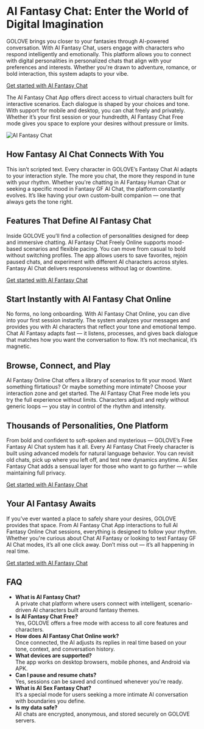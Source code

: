 <h1>AI Fantasy Chat: Enter the World of Digital Imagination</h1>

<p>GOLOVE brings you closer to your fantasies through AI-powered conversation. With AI Fantasy Chat, users engage with characters who respond intelligently and emotionally. This platform allows you to connect with digital personalities in personalized chats that align with your preferences and interests. Whether you're drawn to adventure, romance, or bold interaction, this system adapts to your vibe.</p>

<p><a href="https://golove.ai/?ref=gh-golove-ai">Get started with AI Fantasy Chat</a></p>

<p>The AI Fantasy Chat App offers direct access to virtual characters built for interactive scenarios. Each dialogue is shaped by your choices and tone. With support for mobile and desktop, you can chat freely and privately. Whether it’s your first session or your hundredth, AI Fantasy Chat Free mode gives you space to explore your desires without pressure or limits.</p>

<img src="https://cloth-off.ai/wp-content/uploads/2025/02/photo_2025-02-04_19-39-21.jpg" alt="AI Fantasy Chat">

<h2>How Fantasy AI Chat Connects With You</h2>

<p>This isn’t scripted text. Every character in GOLOVE’s Fantasy Chat AI adapts to your interaction style. The more you chat, the more they respond in tune with your rhythm. Whether you're chatting in AI Fantasy Human Chat or seeking a specific mood in Fantasy GF AI Chat, the platform constantly evolves. It’s like having your own custom-built companion — one that always gets the tone right.</p>

<h2>Features That Define AI Fantasy Chat</h2>

<p>Inside GOLOVE you’ll find a collection of personalities designed for deep and immersive chatting. AI Fantasy Chat Freely Online supports mood-based scenarios and flexible pacing. You can move from casual to bold without switching profiles. The app allows users to save favorites, rejoin paused chats, and experiment with different AI characters across styles. Fantasy AI Chat delivers responsiveness without lag or downtime.</p>

<p><a href="https://golove.ai/?ref=gh-golove-ai">Get started with AI Fantasy Chat</a></p>

<h2>Start Instantly with AI Fantasy Chat Online</h2>

<p>No forms, no long onboarding. With AI Fantasy Chat Online, you can dive into your first session instantly. The system analyzes your messages and provides you with AI characters that reflect your tone and emotional tempo. Chat AI Fantasy adapts fast — it listens, processes, and gives back dialogue that matches how you want the conversation to flow. It’s not mechanical, it’s magnetic.</p>

<h2>Browse, Connect, and Play</h2>

<p>AI Fantasy Online Chat offers a library of scenarios to fit your mood. Want something flirtatious? Or maybe something more intimate? Choose your interaction zone and get started. The AI Fantasy Chat Free mode lets you try the full experience without limits. Characters adjust and reply without generic loops — you stay in control of the rhythm and intensity.</p>

<h2>Thousands of Personalities, One Platform</h2>

<p>From bold and confident to soft-spoken and mysterious — GOLOVE’s Free Fantasy AI Chat system has it all. Every AI Fantasy Chat Freely character is built using advanced models for natural language behavior. You can revisit old chats, pick up where you left off, and test new dynamics anytime. AI Sex Fantasy Chat adds a sensual layer for those who want to go further — while maintaining full privacy.</p>

<p><a href="https://golove.ai/?ref=gh-golove-ai">Get started with AI Fantasy Chat</a></p>

<h2>Your AI Fantasy Awaits</h2>

<p>If you’ve ever wanted a place to safely share your desires, GOLOVE provides that space. From AI Fantasy Chat App interactions to full AI Fantasy Online Chat sessions, everything is designed to follow your rhythm. Whether you're curious about Chat AI Fantasy or looking to test Fantasy GF AI Chat modes, it’s all one click away. Don’t miss out — it’s all happening in real time.</p>

<p><a href="https://golove.ai/?ref=gh-golove-ai">Get started with AI Fantasy Chat</a></p>

<h2>FAQ</h2>

<ul>
  <li><strong>What is AI Fantasy Chat?</strong><br>A private chat platform where users connect with intelligent, scenario-driven AI characters built around fantasy themes.</li>
  <li><strong>Is AI Fantasy Chat Free?</strong><br>Yes, GOLOVE offers a free mode with access to all core features and characters.</li>
  <li><strong>How does AI Fantasy Chat Online work?</strong><br>Once connected, the AI adjusts its replies in real time based on your tone, context, and conversation history.</li>
  <li><strong>What devices are supported?</strong><br>The app works on desktop browsers, mobile phones, and Android via APK.</li>
  <li><strong>Can I pause and resume chats?</strong><br>Yes, sessions can be saved and continued whenever you're ready.</li>
  <li><strong>What is AI Sex Fantasy Chat?</strong><br>It’s a special mode for users seeking a more intimate AI conversation with boundaries you define.</li>
  <li><strong>Is my data safe?</strong><br>All chats are encrypted, anonymous, and stored securely on GOLOVE servers.</li>
</ul>
